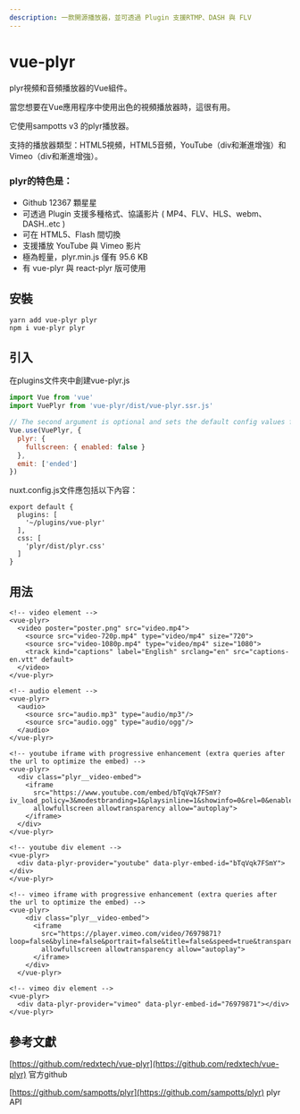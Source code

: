 ```yaml
---
description: 一款開源播放器，並可透過 Plugin 支援RTMP、DASH 與 FLV
---
```


# vue-plyr

plyr視頻和音頻播放器的Vue組件。

當您想要在Vue應用程序中使用出色的視頻播放器時，這很有用。

它使用sampotts v3 的plyr播放器。

支持的播放器類型：HTML5視頻，HTML5音頻，YouTube（div和漸進增強）和Vimeo（div和漸進增強）。

### plyr的特色是：

* Github 12367 顆星星
* 可透過 Plugin 支援多種格式、協議影片 \( MP4、FLV、HLS、webm、DASH..etc \)
* 可在 HTML5、Flash 間切換
* 支援播放 YouTube 與 Vimeo 影片
* 極為輕量，plyr.min.js 僅有 95.6 KB
* 有 vue-plyr 與 react-plyr 版可使用

## 安裝

```text
yarn add vue-plyr plyr 
npm i vue-plyr plyr
```

## 引入

在plugins文件夾中創建vue-plyr.js

```javascript
import Vue from 'vue'
import VuePlyr from 'vue-plyr/dist/vue-plyr.ssr.js'

// The second argument is optional and sets the default config values for every player.
Vue.use(VuePlyr, {
  plyr: {
    fullscreen: { enabled: false }
  },
  emit: ['ended']
})
```

nuxt.config.js文件應包括以下內容：

```text
export default {
  plugins: [
    '~/plugins/vue-plyr'
  ],
  css: [
    'plyr/dist/plyr.css'
  ]
}
```

## 用法

```markup
<!-- video element -->
<vue-plyr>
  <video poster="poster.png" src="video.mp4">
    <source src="video-720p.mp4" type="video/mp4" size="720">
    <source src="video-1080p.mp4" type="video/mp4" size="1080">
    <track kind="captions" label="English" srclang="en" src="captions-en.vtt" default>
  </video>
</vue-plyr>

<!-- audio element -->
<vue-plyr>
  <audio>
    <source src="audio.mp3" type="audio/mp3"/>
    <source src="audio.ogg" type="audio/ogg"/>
  </audio>
</vue-plyr>

<!-- youtube iframe with progressive enhancement (extra queries after the url to optimize the embed) -->
<vue-plyr>
  <div class="plyr__video-embed">
    <iframe
      src="https://www.youtube.com/embed/bTqVqk7FSmY?iv_load_policy=3&modestbranding=1&playsinline=1&showinfo=0&rel=0&enablejsapi=1"
      allowfullscreen allowtransparency allow="autoplay">
    </iframe>
  </div>
</vue-plyr>

<!-- youtube div element -->
<vue-plyr>
  <div data-plyr-provider="youtube" data-plyr-embed-id="bTqVqk7FSmY"></div>
</vue-plyr>

<!-- vimeo iframe with progressive enhancement (extra queries after the url to optimize the embed) -->
<vue-plyr>
    <div class="plyr__video-embed">
      <iframe
        src="https://player.vimeo.com/video/76979871?loop=false&byline=false&portrait=false&title=false&speed=true&transparent=0&gesture=media"
        allowfullscreen allowtransparency allow="autoplay">
      </iframe>
    </div>
  </vue-plyr>

<!-- vimeo div element -->
<vue-plyr>
  <div data-plyr-provider="vimeo" data-plyr-embed-id="76979871"></div>
</vue-plyr>
```

## 參考文獻

[https://github.com/redxtech/vue-plyr](https://github.com/redxtech/vue-plyr) 官方github

[https://github.com/sampotts/plyr](https://github.com/sampotts/plyr) plyr API

